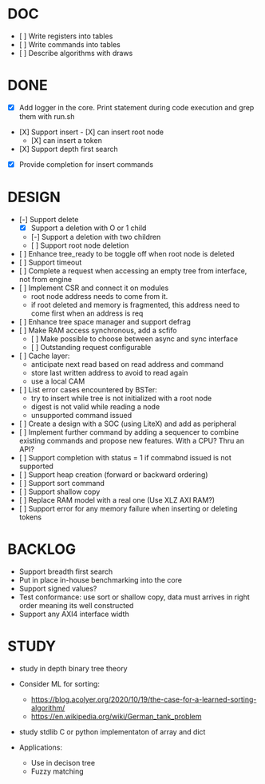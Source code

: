 # DOC

- [ ] Write registers into tables
- [ ] Write commands into tables
- [ ] Describe algorithms with draws


# DONE

- [X] Add logger in the core. Print statement during code execution and grep
      them with run.sh
- [X] Support insert
    - [X] can insert root node
    - [X] can insert a token
- [X] Support depth first search
- [X] Provide completion for insert commands

# DESIGN

- [-] Support delete
    - [X] Support a deletion with O or 1 child
    - [-] Support a deletion with two children
    - [ ] Support root node deletion
- [ ] Enhance tree\_ready to be toggle off when root node is deleted
- [ ] Support timeout
- [ ] Complete a request when accessing an empty tree from interface, not
      from engine
- [ ] Implement CSR and connect it on modules
    - root node address needs to come from it.
    - if root deleted and memory is fragmented, this address need to
      come first when an address is req
- [ ] Enhance tree space manager and support defrag
- [ ] Make RAM access synchronous, add a scfifo
    - [ ] Make possible to choose between async and sync interface
    - [ ] Outstanding request configurable
- [ ] Cache layer:
    - anticipate next read based on read address and command
    - store last written address to avoid to read again
    - use a local CAM
- [ ] List error cases encountered by BSTer:
    - try to insert while tree is not initialized with a root node
    - digest is not valid while reading a node
    - unsupported command issued
- [ ] Create a design with a SOC (using LiteX) and add as peripheral
- [ ] Implement further command by adding a sequencer to combine existing
      commands and propose new features. With a CPU? Thru an API?
- [ ] Support completion with status = 1 if commabnd issued is not supported
- [ ] Support heap creation (forward or backward ordering)
- [ ] Support sort command
- [ ] Support shallow copy
- [ ] Replace RAM model with a real one (Use XLZ AXI RAM?)
- [ ] Support error for any memory failure when inserting or deleting tokens


# BACKLOG

- Support breadth first search
- Put in place in-house benchmarking into the core
- Support signed values?
- Test conformance: use sort or shallow copy, data must arrives in right order
  meaning its well constructed
- Support any AXI4 interface width


# STUDY

- study in depth binary tree theory

- Consider ML for sorting:

    - https://blog.acolyer.org/2020/10/19/the-case-for-a-learned-sorting-algorithm/
    - https://en.wikipedia.org/wiki/German_tank_problem

- study stdlib C or python implementaton of array and dict

- Applications:
    - Use in decison tree
    - Fuzzy matching
